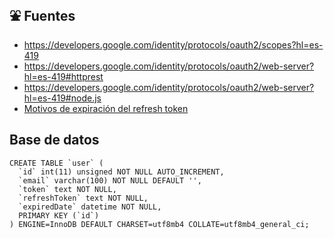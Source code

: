 ## ⛲ Fuentes

* https://developers.google.com/identity/protocols/oauth2/scopes?hl=es-419
* https://developers.google.com/identity/protocols/oauth2/web-server?hl=es-419#httprest
* https://developers.google.com/identity/protocols/oauth2/web-server?hl=es-419#node.js
* [Motivos de expiración del refresh token](https://developers.google.com/identity/protocols/oauth2?hl=es-419#expiration)


## Base de datos
```
CREATE TABLE `user` (
  `id` int(11) unsigned NOT NULL AUTO_INCREMENT,
  `email` varchar(100) NOT NULL DEFAULT '',
  `token` text NOT NULL,
  `refreshToken` text NOT NULL,
  `expiredDate` datetime NOT NULL,
  PRIMARY KEY (`id`)
) ENGINE=InnoDB DEFAULT CHARSET=utf8mb4 COLLATE=utf8mb4_general_ci;
```
